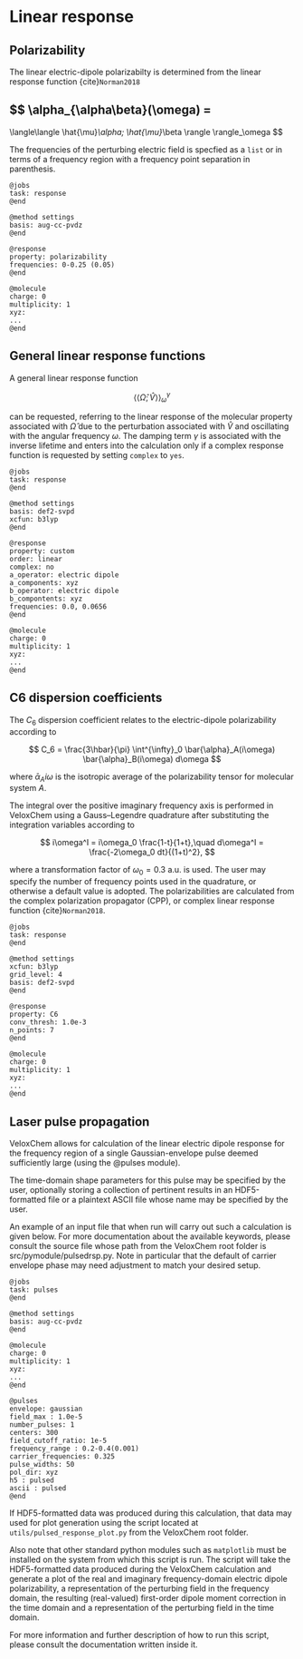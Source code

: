 # Linear response

## Polarizability

The linear electric-dipole polarizabilty is determined from the linear response function {cite}`Norman2018`

$$
\alpha_{\alpha\beta}(\omega) =
- 
\langle\langle \hat{\mu}_\alpha; \hat{\mu}_\beta 
\rangle \rangle_\omega
$$

The frequencies of the perturbing electric field is specfied as a `list` or in terms of a frequency region with a frequency point separation in parenthesis.

```
@jobs
task: response
@end

@method settings
basis: aug-cc-pvdz
@end

@response
property: polarizability
frequencies: 0-0.25 (0.05)
@end

@molecule
charge: 0
multiplicity: 1
xyz:  
...
@end 
```

## General linear response functions

A general linear response function

$$
\langle\langle \hat{\Omega}; \hat{V} 
\rangle \rangle_\omega^\gamma
$$

can be requested, referring to the linear response of the molecular property associated with $\hat{\Omega}$ due to the perturbation associated with $\hat{V}$ and oscillating with the angular frequency $\omega$. The damping term $\gamma$ is associated with the inverse lifetime and enters into the calculation only if a complex response function is requested by setting `complex` to `yes`.

```
@jobs
task: response
@end

@method settings
basis: def2-svpd
xcfun: b3lyp
@end

@response
property: custom
order: linear
complex: no
a_operator: electric dipole
a_components: xyz
b_operator: electric dipole
b_compontents: xyz
frequencies: 0.0, 0.0656
@end

@molecule
charge: 0
multiplicity: 1
xyz:
...
@end

```

## C6 dispersion coefficients

The $C_6$ dispersion coefficient relates to the electric-dipole polarizability according to

$$
C_6 = \frac{3\hbar}{\pi}
\int^{\infty}_0 \bar{\alpha}_A(i\omega) \bar{\alpha}_B(i\omega) 
d\omega
$$

where $\bar{\alpha}_A{i\omega}$ is the isotropic average of the polarizability tensor for molecular system $A$.

The integral over the positive imaginary frequency axis is performed in VeloxChem using a Gauss–Legendre quadrature after substituting the integration variables according to

$$
    i\omega^I = i\omega_0 \frac{1-t}{1+t},\quad d\omega^I = \frac{-2\omega_0 dt}{(1+t)^2},
$$

where a transformation factor of $\omega_0 = 0.3$ a.u. is used. The user may specify the number of frequency points used in the quadrature, or otherwise a default value is adopted. The polarizabilities are calculated from the complex polarization propagator (CPP), or complex linear response function {cite}`Norman2018`.

```
@jobs
task: response
@end

@method settings
xcfun: b3lyp
grid_level: 4
basis: def2-svpd
@end

@response
property: C6
conv_thresh: 1.0e-3
n_points: 7
@end

@molecule
charge: 0
multiplicity: 1
xyz:
...
@end
```

## Laser pulse propagation

VeloxChem allows for calculation of the linear electric dipole response for the frequency region of a single Gaussian-envelope pulse deemed sufficiently large (using the @pulses module).

The time-domain shape parameters for this pulse may be specified by the user, optionally storing a collection of pertinent results in an HDF5-formatted file or a plaintext ASCII file whose name may be specified by the user.

An example of an input file that when run will carry out such a calculation is given below. For more documentation about the available keywords, please consult the source file whose path from the VeloxChem root folder is src/pymodule/pulsedrsp.py. Note in particular that the default of carrier envelope phase may need adjustment to match your desired setup.

```
@jobs
task: pulses
@end

@method settings
basis: aug-cc-pvdz
@end

@molecule
charge: 0
multiplicity: 1
xyz:
...
@end

@pulses
envelope: gaussian
field_max : 1.0e-5
number_pulses: 1
centers: 300 
field_cutoff_ratio: 1e-5
frequency_range : 0.2-0.4(0.001)
carrier_frequencies: 0.325
pulse_widths: 50 
pol_dir: xyz
h5 : pulsed
ascii : pulsed
@end
```

If HDF5-formatted data was produced during this calculation, that data may used for plot generation using the script located at `utils/pulsed_response_plot.py` from the VeloxChem root folder.

Also note that other standard python modules such as `matplotlib` must be installed on the system from which this script is run. The script will take the HDF5-formatted data produced during the VeloxChem calculation and generate a plot of the real and imaginary frequency-domain electric dipole polarizability, a representation of the perturbing field in the frequency domain, the resulting (real-valued) first-order dipole moment correction in the time domain and a representation of the perturbing field in the time domain.

For more information and further description of how to run this script, please consult the documentation written inside it.

